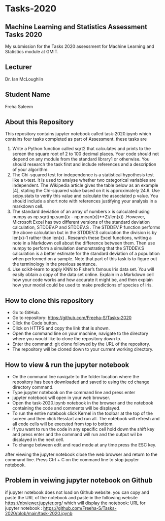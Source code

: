 # Tasks-2020
## Machine Learning and Statistics Assessment Tasks 2020

My submission for the Tasks 2020 assessment for Machine Learning and Statistics module at GMIT.

## Lecturer
Dr. Ian McLoughlin
## Student Name
Freha Saleem

## About this Repository
This repository contains jupyter notebook called task-2020.ipynb which contains four tasks completed as part of Assessment. these tasks are
1. Write a Python function called sqrt2 that calculates and prints to the screen the square root of 2 to 100 decimal places. Your code should not depend on any module from the standard library1 or otherwise. You should research the task first and include references and a description of your algorithm.
2. The Chi-squared test for independence is a statistical hypothesis test like a t-test. It is used to analyse whether two categorical variables are independent. The Wikipedia article gives the table below as an example [4], stating the Chi-squared value based on it is approximately 24.6. Use scipy.stats to verify this value and calculate the associated p value. You should include a short note with references justifying your analysis in a markdown cell.
3. The standard deviation of an array of numbers x is calculated using numpy as np.sqrt(np.sum((x - np.mean(x))**2)/len(x)) .However, Microsoft Excel has two different versions of the standard deviation calculation, STDDEV.P and STDDEV.S . The STDDEV.P function performs the above calculation but in the STDDEV.S calculation the division is by len(x)-1 rather
than len(x) . Research these Excel functions, writing a note in a Markdown cell about the difference between them. Then use numpy to perform a simulation demonstrating that the STDDEV.S calculation is a better estimate for the standard deviation of a population when performed on a sample. Note that part of this task is to figure out the terminology in the previous sentence.
4. Use scikit-learn to apply KNN to Fisher’s famous Iris data set. You will easily obtain a copy of the data set online. Explain in a Markdown cell how your code works and how accurate it might be, and then explain how your model could be used to make predictions of species of iris.

## How to clone this repository
- Go to GitHub.
- Go to  repository: https://github.com/Freeha-S/Tasks-2020
- Click the Code button.
- Click on HTTPS and copy the link that is shown.
- Open the command line on your machine, navigate to the directory where you would like to clone the repository down to.
- Enter the command: git clone followed by the URL of the repository.
- The repository will be cloned down to your current working directory.

## How to view & run the jupyter notebook
- On the command line navigate to the folder location where the repository has been downloaded and saved to using the cd change directory command.
- Type jupyter notebook on the command line and press enter
- jupyter notebook will open in your web browser.
- Open the task-2020.ipynb notebook in the browser and the notebook containing the code and comments will be displayed.
- To run the entire notebook click Kernel in the toolbar at the top of the screen and then click Resstart and run all. The notebook will refresh and all code cells will be executed from top to bottom.
- if you want to run the code in any specific cell hold down the shift key and press enter and the command will run and the output wil be displayed in the next cell.
- To change between edit and read mode at any time press the ESC key.

after viewing the jupyter notebook close the web browser and return to the command line. Press Ctrl + C on the command line to stop jupyter notebook.
## Problem in veiwing jupyter notebook on Github
if jupyter notebook does not load on Github website. you can copy and paste the URL of the notebook and paste in the following website https://nbviewer.jupyter.org/ which will display the notebook: 
URL for jupyter notebook : https://github.com/Freeha-S/Tasks-2020/blob/main/task-2020.ipynb

 
